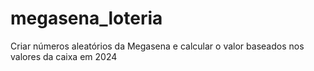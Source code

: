 # megasena_loteria

Criar números aleatórios da Megasena e calcular o valor baseados nos valores da caixa em 2024

